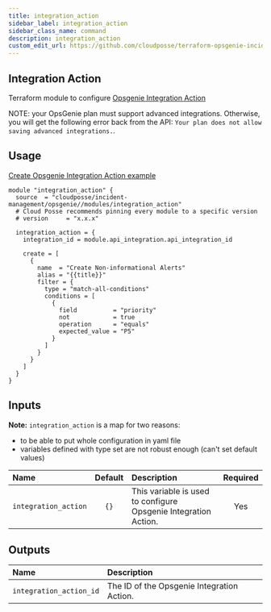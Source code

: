 ```yaml
---
title: integration_action
sidebar_label: integration_action
sidebar_class_name: command
description: integration_action
custom_edit_url: https://github.com/cloudposse/terraform-opsgenie-incident-management/blob/main/modules/integration_action/README.md
---
```


## Integration Action

Terraform module to configure [Opsgenie Integration Action](https://registry.terraform.io/providers/opsgenie/opsgenie/latest/docs/resources/integration_action)

NOTE: your OpsGenie plan must support advanced integrations. Otherwise, you will get the following error back from the API: `Your plan does not allow saving advanced integrations.`.


## Usage

[Create Opsgenie Integration Action example](https://github.com/cloudposse/terraform-opsgenie-incident-management/tree/main/modules/integration_action/../../examples/integration_action)

```hcl
module "integration_action" {
  source  = "cloudposse/incident-management/opsgenie//modules/integration_action"
  # Cloud Posse recommends pinning every module to a specific version
  # version     = "x.x.x"

  integration_action = {
    integration_id = module.api_integration.api_integration_id

    create = [
      {
        name  = "Create Non-informational Alerts"
        alias = "{{title}}"
        filter = {
          type = "match-all-conditions"
          conditions = [
            {
              field          = "priority"
              not            = true
              operation      = "equals"
              expected_value = "P5"
            }
          ]
        }
      }
    ]
  }
}
```

## Inputs

**Note:** `integration_action` is a map for two reasons: 
- to be able to put whole configuration in yaml file
- variables defined with type set are not robust enough (can't set default values)

|  Name                          |  Default                          |  Description                                                                                                                    | Required |
|:-------------------------------|:---------------------------------:|:--------------------------------------------------------------------------------------------------------------------------------|:--------:|
| `integration_action`          | `{}`                              | This variable is used to configure Opsgenie Integration Action.                                                                | Yes      |


## Outputs

| Name                        | Description                                  |
|:----------------------------|:---------------------------------------------|
| `integration_action_id`    | The ID of the Opsgenie Integration Action.  |

